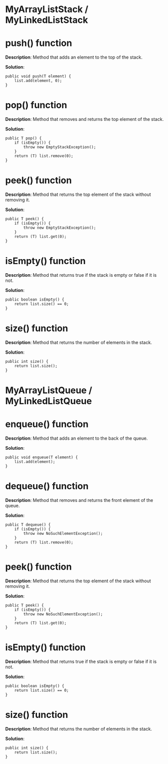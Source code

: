# MyArrayListStack / MyLinkedListStack
# push() function

**Description**: Method that adds an element to the top of the stack.

**Solution**:

    public void push(T element) {
        list.add(element, 0);
    }
    
# pop() function

**Description**: Method that removes and returns the top element of the stack.

**Solution**:

    public T pop() {
        if (isEmpty()) {
            throw new EmptyStackException();
        }
        return (T) list.remove(0);
    }
    
# peek() function

**Description**: Method that returns the top element of the stack without removing it.

**Solution**: 

    public T peek() {
        if (isEmpty()) {
            throw new EmptyStackException();
        }
        return (T) list.get(0);
    }
    
# isEmpty() function

**Description**: Method that returns true if the stack is empty or false if it is not.

**Solution**: 

    public boolean isEmpty() {
        return list.size() == 0;
    }
    
# size() function

**Description**: Method that returns the number of elements in the stack.

**Solution**: 

    public int size() {
        return list.size();
    }
    
# MyArrayListQueue / MyLinkedListQueue
    
#  enqueue() function

**Description**: Method that adds an element to the back of the queue.

**Solution**: 

    public void enqueue(T element) {
        list.add(element);
    }
    
# dequeue() function

**Description**: Method that removes and returns the front element of the queue.

**Solution**: 

    public T dequeue() {
        if (isEmpty()) {
            throw new NoSuchElementException();
        }
        return (T) list.remove(0);
    }
    
# peek() function

**Description**: Method that returns the top element of the stack without removing it.

**Solution**: 

    public T peek() {
        if (isEmpty()) {
            throw new NoSuchElementException();
        }
        return (T) list.get(0);
    }
    
# isEmpty() function

**Description**: Method that returns true if the stack is empty or false if it is not.

**Solution**: 

    public boolean isEmpty() {
        return list.size() == 0;
    }
    
# size() function

**Description**: Method that returns the number of elements in the stack.

**Solution**: 

    public int size() {
        return list.size();
    }
